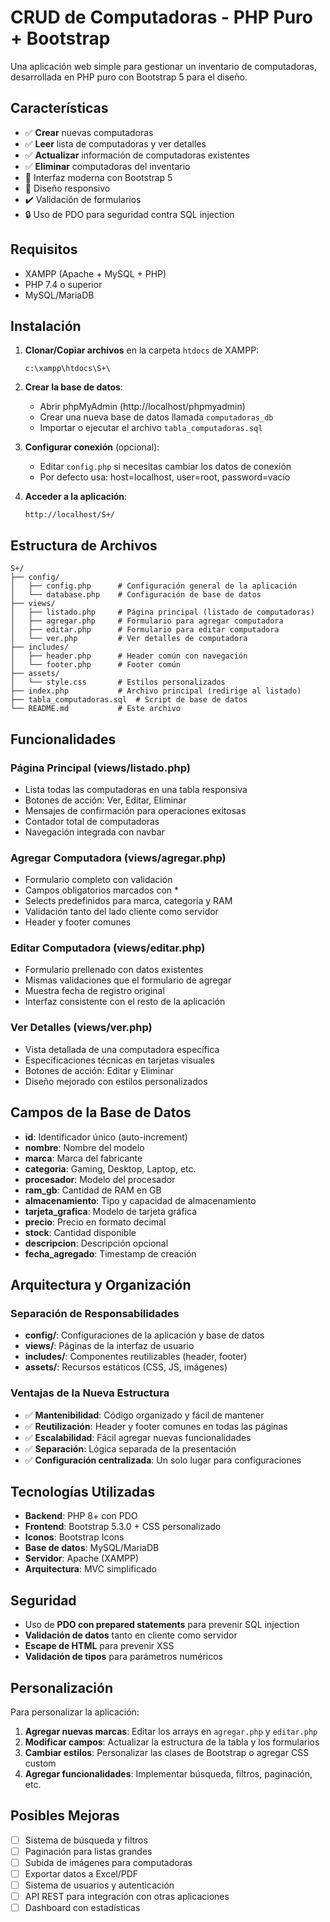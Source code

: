 # CRUD de Computadoras - PHP Puro + Bootstrap

Una aplicación web simple para gestionar un inventario de computadoras, desarrollada en PHP puro con Bootstrap 5 para el diseño.

## Características

- ✅ **Crear** nuevas computadoras
- ✅ **Leer** lista de computadoras y ver detalles
- ✅ **Actualizar** información de computadoras existentes
- ✅ **Eliminar** computadoras del inventario
- 🎨 Interfaz moderna con Bootstrap 5
- 📱 Diseño responsivo
- ✔️ Validación de formularios
- 🔒 Uso de PDO para seguridad contra SQL injection

## Requisitos

- XAMPP (Apache + MySQL + PHP)
- PHP 7.4 o superior
- MySQL/MariaDB

## Instalación

1. **Clonar/Copiar archivos** en la carpeta `htdocs` de XAMPP:
   ```
   c:\xampp\htdocs\S+\
   ```

2. **Crear la base de datos**:
   - Abrir phpMyAdmin (http://localhost/phpmyadmin)
   - Crear una nueva base de datos llamada `computadoras_db`
   - Importar o ejecutar el archivo `tabla_computadoras.sql`

3. **Configurar conexión** (opcional):
   - Editar `config.php` si necesitas cambiar los datos de conexión
   - Por defecto usa: host=localhost, user=root, password=vacío

4. **Acceder a la aplicación**:
   ```
   http://localhost/S+/
   ```

## Estructura de Archivos

```
S+/
├── config/
│   ├── config.php      # Configuración general de la aplicación
│   └── database.php    # Configuración de base de datos
├── views/
│   ├── listado.php     # Página principal (listado de computadoras)
│   ├── agregar.php     # Formulario para agregar computadora
│   ├── editar.php      # Formulario para editar computadora
│   └── ver.php         # Ver detalles de computadora
├── includes/
│   ├── header.php      # Header común con navegación
│   └── footer.php      # Footer común
├── assets/
│   └── style.css       # Estilos personalizados
├── index.php           # Archivo principal (redirige al listado)
├── tabla_computadoras.sql  # Script de base de datos
└── README.md           # Este archivo
```

## Funcionalidades

### Página Principal (views/listado.php)
- Lista todas las computadoras en una tabla responsiva
- Botones de acción: Ver, Editar, Eliminar
- Mensajes de confirmación para operaciones exitosas
- Contador total de computadoras
- Navegación integrada con navbar

### Agregar Computadora (views/agregar.php)
- Formulario completo con validación
- Campos obligatorios marcados con *
- Selects predefinidos para marca, categoría y RAM
- Validación tanto del lado cliente como servidor
- Header y footer comunes

### Editar Computadora (views/editar.php)
- Formulario prellenado con datos existentes
- Mismas validaciones que el formulario de agregar
- Muestra fecha de registro original
- Interfaz consistente con el resto de la aplicación

### Ver Detalles (views/ver.php)
- Vista detallada de una computadora específica
- Especificaciones técnicas en tarjetas visuales
- Botones de acción: Editar y Eliminar
- Diseño mejorado con estilos personalizados

## Campos de la Base de Datos

- **id**: Identificador único (auto-increment)
- **nombre**: Nombre del modelo
- **marca**: Marca del fabricante
- **categoria**: Gaming, Desktop, Laptop, etc.
- **procesador**: Modelo del procesador
- **ram_gb**: Cantidad de RAM en GB
- **almacenamiento**: Tipo y capacidad de almacenamiento
- **tarjeta_grafica**: Modelo de tarjeta gráfica
- **precio**: Precio en formato decimal
- **stock**: Cantidad disponible
- **descripcion**: Descripción opcional
- **fecha_agregado**: Timestamp de creación

## Arquitectura y Organización

### Separación de Responsabilidades
- **config/**: Configuraciones de la aplicación y base de datos
- **views/**: Páginas de la interfaz de usuario
- **includes/**: Componentes reutilizables (header, footer)
- **assets/**: Recursos estáticos (CSS, JS, imágenes)

### Ventajas de la Nueva Estructura
- ✅ **Mantenibilidad**: Código organizado y fácil de mantener
- ✅ **Reutilización**: Header y footer comunes en todas las páginas
- ✅ **Escalabilidad**: Fácil agregar nuevas funcionalidades
- ✅ **Separación**: Lógica separada de la presentación
- ✅ **Configuración centralizada**: Un solo lugar para configuraciones

## Tecnologías Utilizadas

- **Backend**: PHP 8+ con PDO
- **Frontend**: Bootstrap 5.3.0 + CSS personalizado
- **Iconos**: Bootstrap Icons
- **Base de datos**: MySQL/MariaDB
- **Servidor**: Apache (XAMPP)
- **Arquitectura**: MVC simplificado

## Seguridad

- Uso de **PDO con prepared statements** para prevenir SQL injection
- **Validación de datos** tanto en cliente como servidor
- **Escape de HTML** para prevenir XSS
- **Validación de tipos** para parámetros numéricos

## Personalización

Para personalizar la aplicación:

1. **Agregar nuevas marcas**: Editar los arrays en `agregar.php` y `editar.php`
2. **Modificar campos**: Actualizar la estructura de la tabla y los formularios
3. **Cambiar estilos**: Personalizar las clases de Bootstrap o agregar CSS custom
4. **Agregar funcionalidades**: Implementar búsqueda, filtros, paginación, etc.

## Posibles Mejoras

- [ ] Sistema de búsqueda y filtros
- [ ] Paginación para listas grandes
- [ ] Subida de imágenes para computadoras
- [ ] Exportar datos a Excel/PDF
- [ ] Sistema de usuarios y autenticación
- [ ] API REST para integración con otras aplicaciones
- [ ] Dashboard con estadísticas
